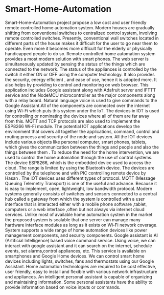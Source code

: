 # Smart-Home-Automation

Smart-Home-Automation project propose a low cost and user friendly remote controlled home
automation system. Modern houses are gradually shifting from conventional switches to
centralized control system, involving remote controlled switches. Presently, conventional
wall switches located in different parts of the house makes it difficult for the user to go near
them to operate. Even more it becomes more difficult for the elderly or physically
handicapped people to do so. Remote controlled home automation system provides a most
modern solution with smart phones. The web server is simultaneously updated by sensing the
status of the things which are connected to the network. The status of the appliances is
controlled by the switch it either ON or OFF using the computer technology. It also provides
the security, energy efficient , and ease of use, hence it is adopted more. It also helps by
providing to control and monitoring on web browser.
This application includes Google assistant along with Adafruit server and IFTTT
service and the NodeMCU microcontroller as the major components along with a relay
board. Natural language voice is used to give commands to the Google Assistant.All of the
components are connected over the internet using Wi-Fi which puts this system under the
IoT. The devices in IOT is used for controlling or nominating the devices where all of them
are far away from this. MQTT and TCP protocols are also used to implement the ESP8266
Wi-Fi module. The potential IOT applications develop the environment that covers all
together the applications, command, control and routing process and security of the node and
system. All the IOT devices include various objects like personal computer, smart phones,
tablets, which gives the communication between the things and people and also the things
between them . To reduce the need for the home intervention, we are used to control the
home automation through the use of control systems. The device ESP8266, which is the
embedded device used to access the cloud. The range is limited by using the Bluetooth
device. The devices are controlled by the telephone and with PIC controlling remote device
by Hasan . The IOT devices uses different types of protocol. MQTT (Message Queuing
Telemetry Transport) is one of the useful and advance. Because it is easy to implement, open,
lightweight, low bandwidth protocol. Modern systems generally consists of switches and
sensors connected to a central hub called a gateway from which the system is controlled with
a user interface that is interacted either with a mobile phone software ,tablet, computers or a
web interface ,often but not always via internet cloud services. Unlike most of available
home automation system in the market the proposed system is scalable that one server can
manage many hardware interface modules as long as it exists on Wi-Fi network coverage.
System supports a wide range of home automation devices like power management
components, and security components.
Google assistant is AI (Artificial Intelligence) based voice command service. Using
voice, we can interact with google assistant and it can search on the internet, schedule events,
set alarms,control appliances, etc. This service is available on smartphones and Google Home
devices. We can control smart home devices including lights, switches, fans and thermostats
using our Google Assistant.
Home automation technologies are required to be cost effective, user friendly, easy to
install and flexible with various network infrastructure and appliances. An intelligent
personal assistant is capable of organizing and maintaining information. Some personal
assistants have the ability to provide information based on voice inputs or commands.
